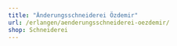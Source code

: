 ```yaml
---
title: "Änderungsschneiderei Özdemir"
url: /erlangen/aenderungsschneiderei-oezdemir/
shop: Schneiderei
---
```

